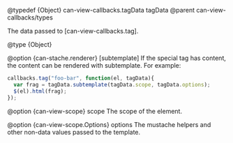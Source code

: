@typedef {Object} can-view-callbacks.tagData tagData
@parent can-view-callbacks/types

The data passed to [can-view-callbacks.tag].

@type {Object}

  @option {can-stache.renderer} [subtemplate] If the special tag has content,
  the content can be rendered with subtemplate.  For example:

  ```js
  callbacks.tag("foo-bar", function(el, tagData){
    var frag = tagData.subtemplate(tagData.scope, tagData.options);
    $(el).html(frag);
  });
  ```

  @option {can-view-scope} scope The scope of the element.  

  @option {can-view-scope.Options} options The mustache helpers and other non-data values passed to the template.
